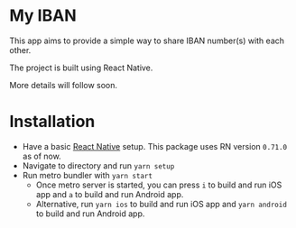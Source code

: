 # My IBAN

This app aims to provide a simple way to share IBAN number(s) with each other.

The project is built using React Native.

More details will follow soon.

# Installation

- Have a basic [React Native](https://reactnative.dev/) setup. This package uses RN version `0.71.0` as of now.
- Navigate to directory and run `yarn setup`
- Run metro bundler with `yarn start`
  - Once metro server is started, you can press `i` to build and run iOS app and `a` to build and run Android app.
  - Alternative, run `yarn ios` to build and run iOS app and `yarn android` to build and run Android app.
